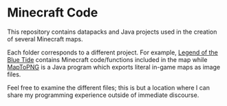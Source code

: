 # Minecraft Code

This repository contains datapacks and Java projects used in the creation of several Minecraft maps.

Each folder corresponds to a different project. For example, [Legend of the Blue Tide](https://github.com/EOSand/Minecraft-Code/tree/main/Legend-of-the-Blue-Tide) contains Minecraft code/functions included in the map while [MapToPNG](https://github.com/EOSand/Minecraft-Code/tree/main/MapToPNG) is a Java program which exports literal in-game maps as image files.

Feel free to examine the different files; this is but a location where I can share my programming experience outside of immediate discourse.

